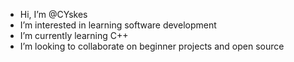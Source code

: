 - Hi, I’m @CYskes
- I’m interested in learning software development
- I’m currently learning C++
- I’m looking to collaborate on beginner projects and open source


<!---
CYskes/CYskes is a ✨ special ✨ repository because its `README.md` (this file) appears on your GitHub profile.
You can click the Preview link to take a look at your changes.
--->

